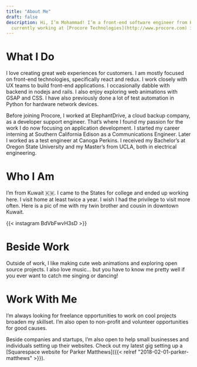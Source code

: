 ```yaml
---
title: "About Me"
draft: false
description: Hi, I’m Mohammad! I’m a front-end software engineer from Kuwait, 
  currently working at [Procore Technologies](http://www.procore.com) in lovely Santa Barbara.
---
```


# What I Do

I love creating great web experiences for customers. I am mostly focused on front-end technologies, specifically react and redux. I work closely with UX teams to build front-end applications. I occasionally dabble with backend in nodejs and rails. I also enjoy exploring web animations with GSAP and CSS. I have also previously done a lot of test automation in Python for hardware network devices. 

Before joining Procore, I worked at ElephantDrive, a cloud backup company, as a developer support engineer. That’s where I found my passion for the work I do now focusing on application development.  I started my career interning at Southern California Edison as a Communications Engineer. Later I worked as a test engineer at Canoga Perkins. I received my Bachelor’s at Oregon State University and my Master’s from UCLA, both in electrical engineering.

# Who I Am

I’m from Kuwait 🇰🇼. I came to the States for college and ended up working here. I visit home at least twice a year. I wish I had the privilege to visit more often. Here is a pic of me with my twin brother and cousin in downtown Kuwait.

{{< instagram BdVbFwvH3sD >}}


# Beside Work

Outside of work, I like making cute web animations and exploring open source projects. I also love music… but you have to know me pretty well if you ever want to catch me singing or dancing!

# Work With Me

I’m always looking for freelance opportunities to work on cool projects broaden my skillset. I’m also open to non-profit and volunteer opportunities for good causes.

Beside companies and startups, I’m also open to help small businesses and individuals setting up their websites. Check out my latest gig setting up a [Squarespace website for Parker Matthews]({{< relref "2018-02-01-parker-matthews" >}}). 
